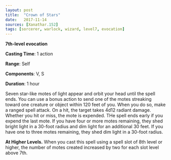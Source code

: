 ```yaml
---
layout: post
title:  "Crown of Stars"
date:   2017-11-14
sources: [Xanathar.152]
tags: [sorcerer, warlock, wizard, level7, evocation]
---
```


**7th-level evocation**

**Casting Time**: 1 action

**Range**: Self

**Components**: V, S

**Duration**: 1 hour

Seven star-like motes of light appear and orbit your head until the spell ends. You can use a bonus action to send one of the motes streaking toward one creature or object within 120 feet of you. When you do so, make a ranged spell attack. On a hit, the target takes 4d12 radiant damage. Whether you hit or miss, the mote is expended. THe spell ends early if you expend the last mote. If you have four or more motes remaining, they shed bright light in a 30-foot radius and dim light for an additional 30 feet. If you have one to three motes remaining, they shed dim light in a 30-foot radius.

**At Higher Levels.** When you cast this spell using a spell slot of 8th level or higher, the number of motes created increased by two for each slot level above 7th.
